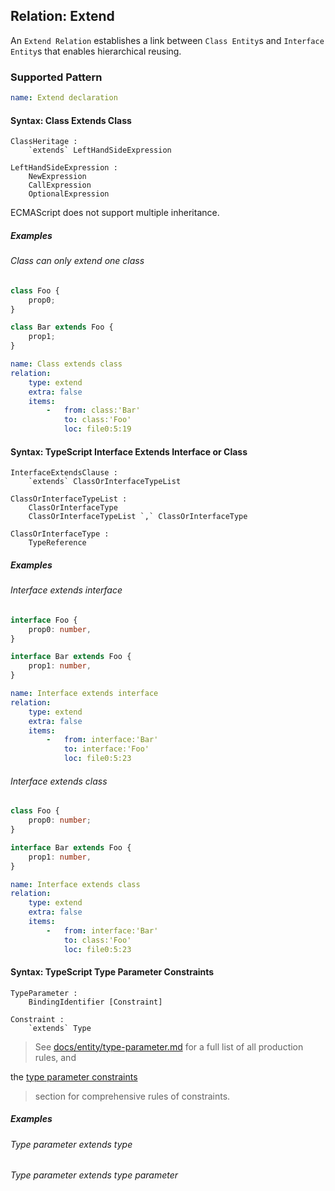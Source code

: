 ## Relation: Extend

An `Extend Relation` establishes a link between `Class Entity`s
and `Interface Entity`s that enables hierarchical reusing.

### Supported Pattern

```yaml
name: Extend declaration
```

#### Syntax: Class Extends Class

```text
ClassHeritage :
    `extends` LeftHandSideExpression

LeftHandSideExpression :
    NewExpression
    CallExpression
    OptionalExpression
```

ECMAScript does not support multiple inheritance.

##### Examples

###### Class can only extend one class

```js
class Foo {
    prop0;
}

class Bar extends Foo {
    prop1;
}
```

```yaml
name: Class extends class
relation:
    type: extend
    extra: false
    items:
        -   from: class:'Bar'
            to: class:'Foo'
            loc: file0:5:19
```

#### Syntax: TypeScript Interface Extends Interface or Class

```text
InterfaceExtendsClause :
    `extends` ClassOrInterfaceTypeList

ClassOrInterfaceTypeList :
    ClassOrInterfaceType
    ClassOrInterfaceTypeList `,` ClassOrInterfaceType

ClassOrInterfaceType :
    TypeReference
```

##### Examples

###### Interface extends interface

```ts
interface Foo {
    prop0: number,
}

interface Bar extends Foo {
    prop1: number,
}
```

```yaml
name: Interface extends interface
relation:
    type: extend
    extra: false
    items:
        -   from: interface:'Bar'
            to: interface:'Foo'
            loc: file0:5:23
```

###### Interface extends class

```ts
class Foo {
    prop0: number;
}

interface Bar extends Foo {
    prop1: number,
}
```

```yaml
name: Interface extends class
relation:
    type: extend
    extra: false
    items:
        -   from: interface:'Bar'
            to: class:'Foo'
            loc: file0:5:23
```

#### Syntax: TypeScript Type Parameter Constraints

```text
TypeParameter :
    BindingIdentifier [Constraint]

Constraint :
    `extends` Type
```

> See
> [docs/entity/type-parameter.md](../entity/type-parameter.md#supplemental-production-rules)
> for a full list of all production rules, and
>
the [type parameter constraints](../entity/type-parameter.md#semantic-type-parameter-constraints)
> section for comprehensive rules of constraints.

##### Examples

###### Type parameter extends type

###### Type parameter extends type parameter
